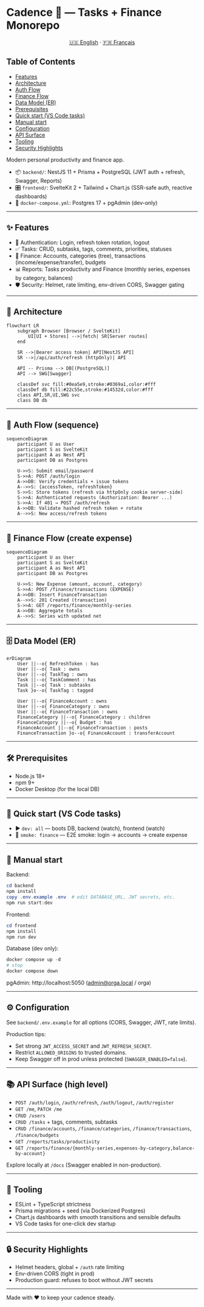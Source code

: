# Cadence 🌿 — Tasks + Finance Monorepo

<p align="center">
	<a href="#">🇺🇸 English</a> · <a href="README.fr.md">🇫🇷 Français</a>
</p>

## Table of Contents
- [Features](#-features)
- [Architecture](#-architecture)
- [Auth Flow](#-auth-flow-sequence)
- [Finance Flow](#-finance-flow-create-expense)
- [Data Model (ER)](#️-data-model-er)
- [Prerequisites](#️-prerequisites)
- [Quick start (VS Code tasks)](#-quick-start-vs-code-tasks)
- [Manual start](#-manual-start)
- [Configuration](#️-configuration)
- [API Surface](#-api-surface-high-level)
- [Tooling](#-tooling)
- [Security Highlights](#-security-highlights)

Modern personal productivity and finance app.

- 📦 `backend/`: NestJS 11 + Prisma + PostgreSQL (JWT auth + refresh, Swagger, Reports)
- 🎛️ `frontend/`: SvelteKit 2 + Tailwind + Chart.js (SSR-safe auth, reactive dashboards)
- 🐘 `docker-compose.yml`: Postgres 17 + pgAdmin (dev-only)

---

## ✨ Features
- 🔐 Authentication: Login, refresh token rotation, logout
- ✅ Tasks: CRUD, subtasks, tags, comments, priorities, statuses
- 💸 Finance: Accounts, categories (tree), transactions (income/expense/transfer), budgets
- 📊 Reports: Tasks productivity and Finance (monthly series, expenses by category, balances)
- 🛡️ Security: Helmet, rate limiting, env-driven CORS, Swagger gating

---

## 🧭 Architecture

```mermaid
flowchart LR
	subgraph Browser [Browser / SvelteKit]
		UI[UI + Stores] -->|fetch| SR[Server routes]
	end

	SR -->|Bearer access token| API[NestJS API]
	SR -->|/api/auth/refresh (httpOnly)| API

	API -- Prisma --> DB[(PostgreSQL)]
	API --> SWG[Swagger]

	classDef svc fill:#0ea5e9,stroke:#0369a1,color:#fff
	classDef db fill:#22c55e,stroke:#14532d,color:#fff
	class API,SR,UI,SWG svc
	class DB db
```

---

## 🧪 Auth Flow (sequence)

```mermaid
sequenceDiagram
	participant U as User
	participant S as SvelteKit
	participant A as Nest API
	participant DB as Postgres

	U->>S: Submit email/password
	S->>A: POST /auth/login
	A->>DB: Verify credentials + issue tokens
	A-->>S: {accessToken, refreshToken}
	S->>S: Store tokens (refresh via httpOnly cookie server-side)
	S->>A: Authenticated requests (Authorization: Bearer ...)
	S->>A: If 401 → POST /auth/refresh
	A->>DB: Validate hashed refresh token + rotate
	A-->>S: New access/refresh tokens
```

---

## 🧾 Finance Flow (create expense)

```mermaid
sequenceDiagram
	participant U as User
	participant S as SvelteKit
	participant A as Nest API
	participant DB as Postgres

	U->>S: New Expense (amount, account, category)
	S->>A: POST /finance/transactions (EXPENSE)
	A->>DB: Insert FinanceTransaction
	A-->>S: 201 Created (transaction)
	S->>A: GET /reports/finance/monthly-series
	A->>DB: Aggregate totals
	A-->>S: Series with updated net
```

---

## 🗄️ Data Model (ER)

```mermaid
erDiagram
	User ||--o{ RefreshToken : has
	User ||--o{ Task : owns
	User ||--o{ TaskTag : owns
	Task ||--o{ TaskComment : has
	Task ||--o{ Task : subtasks
	Task }o--o{ TaskTag : tagged

	User ||--o{ FinanceAccount : owns
	User ||--o{ FinanceCategory : owns
	User ||--o{ FinanceTransaction : owns
	FinanceCategory ||--o{ FinanceCategory : children
	FinanceCategory ||--o{ Budget : has
	FinanceAccount ||--o{ FinanceTransaction : posts
	FinanceTransaction }o--o{ FinanceAccount : transferAccount
```

---

## 🛠️ Prerequisites
- Node.js 18+
- npm 9+
- Docker Desktop (for the local DB)

---

## 🚀 Quick start (VS Code tasks)
- ▶️ `dev: all` — boots DB, backend (watch), frontend (watch)
- 🧪 `smoke: finance` — E2E smoke: login → accounts → create expense

---

## 🧭 Manual start

Backend:

```powershell
cd backend
npm install
copy .env.example .env  # edit DATABASE_URL, JWT secrets, etc.
npm run start:dev
```

Frontend:

```powershell
cd frontend
npm install
npm run dev
```

Database (dev only):

```powershell
docker compose up -d
# stop
docker compose down
```

pgAdmin: http://localhost:5050 (admin@orga.local / orga)

---

## ⚙️ Configuration
See `backend/.env.example` for all options (CORS, Swagger, JWT, rate limits).

Production tips:
- Set strong `JWT_ACCESS_SECRET` and `JWT_REFRESH_SECRET`.
- Restrict `ALLOWED_ORIGINS` to trusted domains.
- Keep Swagger off in prod unless protected (`SWAGGER_ENABLED=false`).

---

## 📚 API Surface (high level)
- `POST /auth/login`, `/auth/refresh`, `/auth/logout`, `/auth/register`
- `GET /me`, `PATCH /me`
- `CRUD /users`
- `CRUD /tasks` + tags, comments, subtasks
- `CRUD /finance/accounts`, `/finance/categories`, `/finance/transactions`, `/finance/budgets`
- `GET /reports/tasks/productivity`
- `GET /reports/finance/{monthly-series,expenses-by-category,balance-by-account}`

Explore locally at `/docs` (Swagger enabled in non-production).

---

## 🧰 Tooling
- ESLint + TypeScript strictness
- Prisma migrations + seed (via Dockerized Postgres)
- Chart.js dashboards with smooth transitions and sensible defaults
- VS Code tasks for one-click dev startup

---

## 🔒 Security Highlights
- Helmet headers, global + `/auth` rate limiting
- Env-driven CORS (tight in prod)
- Production guard: refuses to boot without JWT secrets

---

Made with ❤️ to keep your cadence steady.

